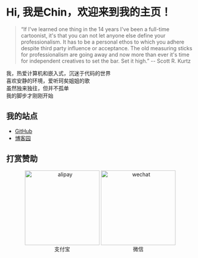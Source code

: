 # Hi, 我是Chin，欢迎来到我的主页！
> “If I've learned one thing in the 14 years I've been a full-time cartoonist, it's that you can not let anyone else define your professionalism. It has to be a personal ethos to which you adhere despite third party influence or acceptance. The old measuring sticks for professionalism are going away and now more than ever it's time for independent creatives to set the bar. Set it high.” -- Scott R. Kurtz  

我，热爱计算机和嵌入式，沉迷于代码的世界  
喜欢安静的环境，爱听珂矣姐姐的歌  
虽然独来独往，但并不孤单  
我的脚步才刚刚开始  

## 我的站点
- [GitHub](https://www.github.com/chinjinyu)
- [博客园](https://www.cnblogs.com/chinjinyu/)

## 打赏赞助
<div align='center'>
<div style='display: inline-block;'>
<img alt='alipay' src='https://cdn.jsdelivr.net/gh/chinjinyu/image-hosting-website@main/images/alipay.ico' width=200 height=200 />
<div>支付宝</div>
</div>
<div style='display: inline-block;'>
<img alt='wechat' src='https://cdn.jsdelivr.net/gh/chinjinyu/image-hosting-website@main/images/wechat.ico' width=200 height=200 />
<div>微信</div>
</div>
</div>
